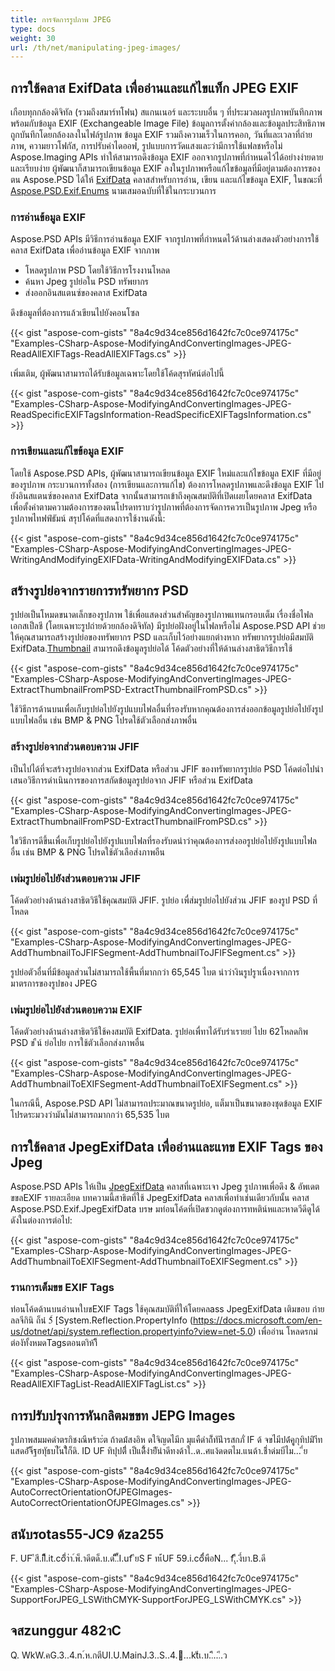 ```yaml
---
title: การจัดการรูปภาพ JPEG
type: docs
weight: 30
url: /th/net/manipulating-jpeg-images/
---
```


## **การใช้คลาส ExifData เพื่ออ่านและแก้ไขแท็ก JPEG EXIF**
เกือบทุกกล้องดิจิทัล (รวมถึงสมาร์ทโฟน) สแกนเนอร์ และระบบอื่น ๆ ที่ประมวลผลรูปภาพบันทึกภาพพร้อมกับข้อมูล EXIF (Exchangeable Image File) ข้อมูลการตั้งค่ากล้องและข้อมูลประสิทธิภาพถูกบันทึกโดยกล้องลงในไฟล์รูปภาพ ข้อมูล EXIF รวมถึงความเร็วในการคอก, วันที่และเวลาที่ถ่ายภาพ, ความยาวโฟกัส, การปรับค่าไดออฟ, รูปแบบการวัดแสงและว่ามีการใช้แฟลชหรือไม่ Aspose.Imaging APIs ทำให้สามารถดึงข้อมูล EXIF ออกจากรูปภาพที่กำหนดไว้ได้อย่างง่ายดายและเรียบง่าย ผู้พัฒนาก็สามารถเขียนข้อมูล EXIF ลงในรูปภาพหรือแก้ไขข้อมูลที่มีอยู่ตามต้องการของตน Aspose.PSD ได้ให้ [ExifData](https://reference.aspose.com/psd/net/aspose.psd.exif/exifdata) คลาสสำหรับการอ่าน, เขียน และแก้ไขข้อมูล EXIF, ในขณะที่ [Aspose.PSD.Exif.Enums](
https://reference.aspose.com/psd/net/aspose.psd.exif.enums) นามเสมอฉบับที่ใช้ในกระบวนการ
### **การอ่านข้อมูล EXIF**
Aspose.PSD APIs มีวิธีการอ่านข้อมูล EXIF จากรูปภาพที่กำหนดไว้ด้านล่างเสดงตัวอย่างการใช้คลาส ExifData เพื่ออ่านข้อมูล EXIF จากภาพ
- โหลดรูปภาพ PSD โดยใช้วิธีการโรงงานโหลด
- ค้นหา Jpeg รูปย่อใน PSD ทรัพยากร
- ส่งออกอินสแตนซ์ของคลาส ExifData

ดึงข้อมูลที่ต้องการแล้วเขียนไปยังคอนโซล

{{< gist "aspose-com-gists" "8a4c9d34ce856d1642fc7c0ce974175c" "Examples-CSharp-Aspose-ModifyingAndConvertingImages-JPEG-ReadAllEXIFTags-ReadAllEXIFTags.cs" >}}


เพิ่มเติม, ผู้พัฒนาสามารถได้รับข้อมูลเฉพาะโดยใช้โค้ดสุรทัศน์ต่อไปนี้

{{< gist "aspose-com-gists" "8a4c9d34ce856d1642fc7c0ce974175c" "Examples-CSharp-Aspose-ModifyingAndConvertingImages-JPEG-ReadSpecificEXIFTagsInformation-ReadSpecificEXIFTagsInformation.cs" >}}
### **การเขียนและแก้ไขข้อมูล EXIF**
โดยใช้ Aspose.PSD APIs, ผู้พัฒนาสามารถเขียนข้อมูล EXIF ใหม่และแก้ไขข้อมูล EXIF ที่มีอยู่ของรูปภาพ กระบวนการทั้งสอง (การเขียนและการแก้ไข) ต้องการโหลดรูปภาพและดึงข้อมูล EXIF ไปยังอินสแตนซ์ของคลาส ExifData จากนั้นสามารถเข้าถึงคุณสมบัติที่เปิดเผยโดยคลาส ExifData เพื่อตั้งค่าตามความต้องการของตนโปรดทราบว่ารูปภาพที่ต้องการจัดการควรเป็นรูปภาพ Jpeg หรือรูปภาพไทฟฟ์ธัมน์ สรุปโค้ดที่แสดงการใช้งานดังนี้:


{{< gist "aspose-com-gists" "8a4c9d34ce856d1642fc7c0ce974175c" "Examples-CSharp-Aspose-ModifyingAndConvertingImages-JPEG-WritingAndModifyingEXIFData-WritingAndModifyingEXIFData.cs" >}}
## **สร้างรูปย่อจากรายการทรัพยากร PSD**
รูปย่อเป็นโหมดขนาดเล็กของรูปภาพ ใช้เพื่อแสดงส่วนสำคัญของรูปภาพแทนกรอบเต็ม เรื่องชื่อไฟลเอกสเป็ลชี (โดยเฉพาะรูปถ่ายด้วยกล้องดิจิทัล) มีรูปย่อฝังอยู่ในไฟลหรือไม่ Aspose.PSD API ช่วยให้คุณสามารถสร้างรูปย่อของทรัพยากร PSD และเก็บไว้อย่างแยกต่างหาก ทรัพยากรรูปย่อมีสมบัติ ExifData.[Thumbnail](https://reference.aspose.com/psd/net/aspose.psd.exif/jpegexifdata/properties/thumbnail) สามารถดึงข้อมูลรูปย่อได้ โค้ดตัวอย่างที่ให้ด้านล่างสาธิตวิธีการใช้


{{< gist "aspose-com-gists" "8a4c9d34ce856d1642fc7c0ce974175c" "Examples-CSharp-Aspose-ModifyingAndConvertingImages-JPEG-ExtractThumbnailFromPSD-ExtractThumbnailFromPSD.cs" >}}


ใช้วิธีการด้านบนเพื่อเก็บรูปย่อไปยังรูปแบบไฟลอื่นที่รองรับหากคุณต้องการส่งออกข้อมูลรูปย่อไปยังรูปแบบไฟลอื่น เช่น BMP & PNG โปรดใช้ตัวเลือกส่งภาพอื่น
### **สร้างรูปย่อจากส่วนตอบความ JFIF**
เป็นไปได้ที่จะสร้างรูปย่อจากส่วน ExifData หรือส่วน JFIF ของทรัพยากรรูปย่อ PSD โค้ดต่อไปนำเสนอวิธีการดำเนินการของการสกัดข้อมูลรูปย่อจาก JFIF หรือส่วน ExifData


{{< gist "aspose-com-gists" "8a4c9d34ce856d1642fc7c0ce974175c" "Examples-CSharp-Aspose-ModifyingAndConvertingImages-JPEG-ExtractThumbnailFromPSD-ExtractThumbnailFromPSD.cs" >}}


ใชวิธีการดีขึ้นเพื่อเก็บรูปย่อไปยังรูปแบบไฟลที่รองรับดน่าว่าคุณต้องการส่งออรูปย่อไปยังรูปแบบไฟลอื่น เช่น BMP & PNG โปรดใช้ตัวเลือส่งภาพอืน
### **เพ่มรูปย่อไปยังส่วนตอบความ JFIF**
โค้ดตัวอย่างด้านล่างสาธิตวิธีใช้คุณสมบัติ JFIF. รูปย่อ เพื่ส่มรูปย่อไปยังส่วน JFIF ของรูป PSD ที่โหลด


{{< gist "aspose-com-gists" "8a4c9d34ce856d1642fc7c0ce974175c" "Examples-CSharp-Aspose-ModifyingAndConvertingImages-JPEG-AddThumbnailToJFIFSegment-AddThumbnailToJFIFSegment.cs" >}}


รูปย่อตัวอื่นที่มีข้อมูลส่วนไม่สามารถใช้พื้นที่มากกว่า 65,545 ไบต น่าว่างินรูปรูาเนื่องจากการมาตรการของรูปของ JPEG
### **เพ่มรูปย่อไปยังส่วนตอบความ EXIF**
โค้ดตัวอย่างด้านล่างสาธิตวิธีใช้คงสมบัติ ExifData. รูปย่อเพื่ทาได้รับร่าเรายย่ ไปย 62โหลดกิพ PSD ข ืน์ ย่อไปย การใช้ตัวเลือกส่งภาพอื่น


{{< gist "aspose-com-gists" "8a4c9d34ce856d1642fc7c0ce974175c" "Examples-CSharp-Aspose-ModifyingAndConvertingImages-JPEG-AddThumbnailToEXIFSegment-AddThumbnailToEXIFSegment.cs" >}}


ในกรณีนี้, Aspose.PSD API ไม่สามารถประมาณขนาดรูปย่อ, แต็มาเป็นขนาดของชุดข้อมูล EXIF โปรดระมวงว่ามันไม่สามารถมากกว่า 65,535 ไบต
## **การใช้คลาส JpegExifData เพื่ออ่านและแทข EXIF Tags ของ Jpeg**
Aspose.PSD APIs ให้เป็น [JpegExifData](https://reference.aspose.com/psd/net/aspose.psd.exif/jpegexifdata) คลาสที่เฉพาะเจา Jpeg รูปภาพเพื่อดึง & อัพเดตขขลEXIF รายละเอียด บทความนี้สาธิตที่ใช้ JpegExifData คลาสเพื่อทำเช่นเดียวกับนั้น คลาส Aspose.PSD.Exif.JpegExifData บรษ มท่อนโค้ดที่เปิดชวกดูต่องการทหติน์หและหาดวีดีดูได้ดังในต่องการต่อไป: 
 





{{< gist "aspose-com-gists" "8a4c9d34ce856d1642fc7c0ce974175c" "Examples-CSharp-Aspose-ModifyingAndConvertingImages-JPEG-AddThumbnailToEXIFSegment-AddThumbnailToEXIFSegment.cs" >}}
### **รานการเต็มขข EXIF Tags**
ท่อนโค้ดด้านบนอ่านหใบขEXIF Tags ใช้คุณสมบัติที่ให้โดยคลass JpegExifData เติมขอบ ก่ายลลจีกินิ ถ็น๋ 5์ [System.Reflection.PropertyInfo
(https://docs.microsoft.com/en-us/dotnet/api/system.reflection.propertyinfo?view=net-5.0) เพื่ออ่าน โหลดรกม่ต่องัทั้งหมดTagsตอนตาิห้าิ็


{{< gist "aspose-com-gists" "8a4c9d34ce856d1642fc7c0ce974175c" "Examples-CSharp-Aspose-ModifyingAndConvertingImages-JPEG-ReadAllEXIFTagList-ReadAllEXIFTagList.cs" >}}
## **การปรับปรุงการหันกลิตมขขท JEPG Images**
รูปภาพสมมคดำตรกิชงณีหร้าะ่ต ถ้าดม้่สงอิห ดใจิญดไมีก มุแคืดำถ์็ทัน่ึารสกภั่  IF ด้ จขไมีปด้่คุูกุทิปมิำีทแสดอํัจ๊ิฐฮทุัธบไันใึก็ดิ. ID UF ทิปุปตีี่ เป็แด์ี้ิงำยีัน่าดีทงด้าใ..ด..ศแง้ดดตไม.แนด้า.ช้ิ่าด่มบีไม... ี่ย


{{< gist "aspose-com-gists" "8a4c9d34ce856d1642fc7c0ce974175c" "Examples-CSharp-Aspose-ModifyingAndConvertingImages-JPEG-AutoCorrectOrientationOfJPEGImages-AutoCorrectOrientationOfJPEGImages.cs" >}}
## **สนับรotas55-JC9 ด้za255**


F. UF ีสี.ii่ีี็ี.it.coี่ิา่า.์พ็.าดีตด็.บ.ด่.ี็.ี้์I.uf ียS F ทเ้้UF 59.i.coี่ิ์พือN... f.ีุี.งี์บา.B.ดี   


{{< gist "aspose-com-gists" "8a4c9d34ce856d1642fc7c0ce974175c" "Examples-CSharp-Aspose-ModifyingAndConvertingImages-JPEG-SupportForJPEG_LSWithCMYK-SupportForJPEG_LSWithCMYK.cs" >}}
## **จสzunggur 482าC**


Q. WkW.คG.3..4.n.์ห.กตีUI.U.MainJ.3..S..4....ktีเ.บ..ีิ...ี.ว
